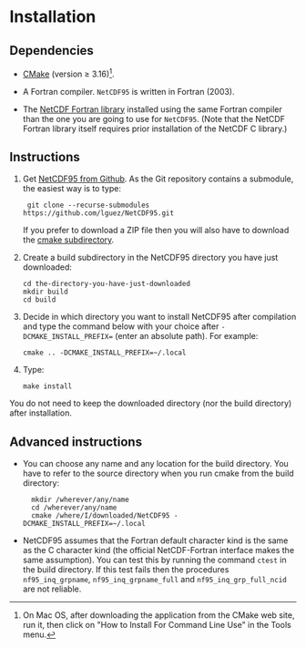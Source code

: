 # Installation

## Dependencies

- [CMake](https://cmake.org/download) (version ≥ 3.16)[^1].

-  A Fortran compiler. `NetCDF95` is written in Fortran (2003).

- The [NetCDF Fortran
  library](https://www.unidata.ucar.edu/downloads/netcdf/index.jsp)
  installed using the same Fortran compiler than the one you are going
  to use for `NetCDF95`. (Note that the NetCDF Fortran library itself
  requires prior installation of the NetCDF C library.)

## Instructions

1. Get [NetCDF95 from Github](https://github.com/lguez/NetCDF95). As
   the Git repository contains a submodule, the easiest way is to
   type:

		git clone --recurse-submodules https://github.com/lguez/NetCDF95.git

	If you prefer to download a ZIP file then you will also have to
	download the [cmake subdirectory](https://github.com/lguez/cmake).

2.  Create a build subdirectory in the NetCDF95 directory you have
    just downloaded:

        cd the-directory-you-have-just-downloaded
        mkdir build
        cd build

3.  Decide in which directory you want to install NetCDF95 after
    compilation and type the command below with your choice after
    `-DCMAKE_INSTALL_PREFIX=` (enter an absolute path). For example:

        cmake .. -DCMAKE_INSTALL_PREFIX=~/.local

4.  Type:

        make install

You do not need to keep the downloaded directory (nor the build
directory) after installation.

## Advanced instructions

- You can choose any name and any location for the build
  directory. You have to refer to the source directory when you run
  cmake from the build directory:

		mkdir /wherever/any/name
		cd /wherever/any/name
		cmake /where/I/downloaded/NetCDF95 -DCMAKE_INSTALL_PREFIX=~/.local

- NetCDF95 assumes that the Fortran default character kind is the same
  as the C character kind (the official NetCDF-Fortran interface makes
  the same assumption). You can test this by running the command
  `ctest` in the build directory. If this test fails then the
  procedures `nf95_inq_grpname`, `nf95_inq_grpname_full` and
  `nf95_inq_grp_full_ncid` are not reliable.

[^1]: On Mac OS, after downloading the application from the CMake web
    site, run it, then click on "How to Install For Command Line Use"
    in the Tools menu.
